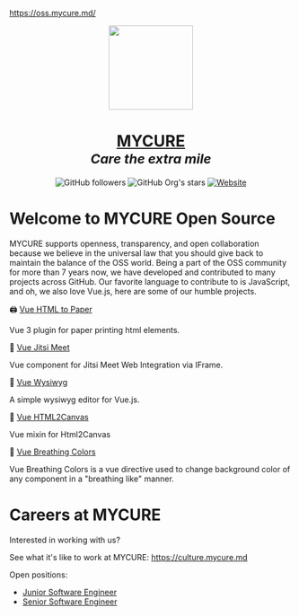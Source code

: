https://oss.mycure.md/

<p align="center">
<img style="width: 150px" src="https://avatars.githubusercontent.com/u/39532909?s=400&u=4e55790df24628fd6ed7117a5b9255bacd3e51e8&v=4">
<h1 align="center">
  <a href="https://mycure.md" target="_blank">MYCURE</a>
  <br/>
  <i>
    <small>Care the extra mile</small>
  </i>
</h1>
</p>

<p align="center">
<img alt="GitHub followers" src="https://img.shields.io/github/followers/mycurelabs?label=Github%20followers&style=for-the-badge">
<img alt="GitHub Org's stars" src="https://img.shields.io/github/stars/mycurelabs?color=FBD96A&label=github%20stars&style=for-the-badge">
<a href="https://mycure.md" target="_blank">
  <img alt="Website" src="https://img.shields.io/website?label=mycure.md&style=for-the-badge&up_message=online&url=https%3A%2F%2Fmycure.md">
</a>
</p>

# Welcome to MYCURE Open Source

MYCURE supports openness, transparency, and open collaboration because we believe in the universal law that you should give back to maintain the balance of the OSS world. Being a part of the OSS community for more than 7 years now, we have developed and contributed to many projects across GitHub. Our favorite language to contribute to is JavaScript, and oh, we also love Vue.js, here are some of our humble projects.

🖨️ [Vue HTML to Paper](https://oss.mycure.md/v/vue-html-to-paper/)

Vue 3 plugin for paper printing html elements.

🤙 [Vue Jitsi Meet](https://oss.mycure.md/v/vue-jitsi-meet/)

Vue component for Jitsi Meet Web Integration via IFrame.

👀 [Vue Wysiwyg](https://oss.mycure.md/v/vue-wysiwyg/)

A simple wysiwyg editor for Vue.js.

🌇 [Vue HTML2Canvas](https://oss.mycure.md/v/vue-html2canvas/)

Vue mixin for Html2Canvas

🎨 [Vue Breathing Colors](https://oss.mycure.md/v/vue-breathing-colors/)

Vue Breathing Colors is a vue directive used to change background color of any component in a "breathing like" manner.

# Careers at MYCURE

Interested in working with us? 

See what it's like to work at MYCURE: https://culture.mycure.md

Open positions:

- [Junior Software Engineer](https://culture.mycure.md/jr-software-engineer/)
- [Senior Software Engineer](https://culture.mycure.md/senior-software-engineer/)